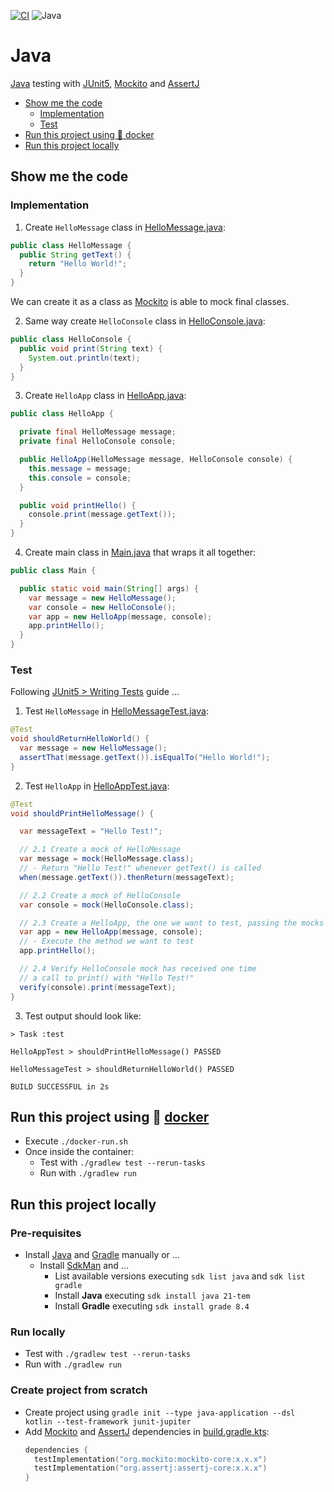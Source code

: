 [![CI](https://github.com/rogervinas/tests-everywhere/actions/workflows/java.yml/badge.svg)](https://github.com/rogervinas/tests-everywhere/actions/workflows/java.yml)
![Java](https://img.shields.io/badge/Java-21-blue?labelColor=black)

# Java

[Java](https://openjdk.org/) testing with [JUnit5](https://junit.org/junit5/), [Mockito](https://site.mockito.org/) and [AssertJ](https://assertj.github.io/doc/)

- [Show me the code](#show-me-the-code)
  - [Implementation](#implementation)
  - [Test](#test)
- [Run this project using 🐳 docker](#run-this-project-using--docker)
- [Run this project locally](#run-this-project-locally)

## Show me the code

### Implementation

1. Create `HelloMessage` class in [HelloMessage.java](src/main/java/org/hello/HelloApp.java):

```java
public class HelloMessage {
  public String getText() {
    return "Hello World!";
  }
}
```

We can create it as a class as [Mockito](https://site.mockito.org/) is able to mock final classes.

2. Same way create `HelloConsole` class in [HelloConsole.java](src/main/java/org/hello/HelloConsole.java):

```java
public class HelloConsole {
  public void print(String text) {
    System.out.println(text);
  }
}
```

3. Create `HelloApp` class in [HelloApp.java](src/main/java/org/hello/HelloApp.java):

```java
public class HelloApp {

  private final HelloMessage message;
  private final HelloConsole console;

  public HelloApp(HelloMessage message, HelloConsole console) {
    this.message = message;
    this.console = console;
  }

  public void printHello() {
    console.print(message.getText());
  }
}
```

4. Create main class in [Main.java](src/main/java/org/hello/Main.java) that wraps it all together:

```java
public class Main {

  public static void main(String[] args) {
    var message = new HelloMessage();
    var console = new HelloConsole();
    var app = new HelloApp(message, console);
    app.printHello();
  }
}
```

### Test

Following [JUnit5 > Writing Tests](https://junit.org/junit5/docs/current/user-guide/#writing-tests) guide ...

1. Test `HelloMessage` in [HelloMessageTest.java](src/test/java/org/hello/HelloMessageTest.java):

```java
@Test
void shouldReturnHelloWorld() {
  var message = new HelloMessage();
  assertThat(message.getText()).isEqualTo("Hello World!");
}
```

2. Test `HelloApp` in [HelloAppTest.java](src/test/java/org/hello/HelloAppTest.java):

```java
@Test
void shouldPrintHelloMessage() {

  var messageText = "Hello Test!";

  // 2.1 Create a mock of HelloMessage
  var message = mock(HelloMessage.class);
  // - Return "Hello Test!" whenever getText() is called
  when(message.getText()).thenReturn(messageText);

  // 2.2 Create a mock of HelloConsole
  var console = mock(HelloConsole.class);

  // 2.3 Create a HelloApp, the one we want to test, passing the mocks
  var app = new HelloApp(message, console);
  // - Execute the method we want to test
  app.printHello();

  // 2.4 Verify HelloConsole mock has received one time
  // a call to print() with "Hello Test!"
  verify(console).print(messageText);
}
```

3. Test output should look like:

```
> Task :test

HelloAppTest > shouldPrintHelloMessage() PASSED

HelloMessageTest > shouldReturnHelloWorld() PASSED

BUILD SUCCESSFUL in 2s
```

## Run this project using 🐳 [docker](https://www.docker.com/)

- Execute `./docker-run.sh`
- Once inside the container:
  - Test with `./gradlew test --rerun-tasks`
  - Run with `./gradlew run`

## Run this project locally

### Pre-requisites

- Install [Java](https://openjdk.org/) and [Gradle](https://gradle.org/) manually or ...
  - Install [SdkMan](https://sdkman.io/) and ...
    - List available versions executing `sdk list java` and `sdk list gradle`
    - Install **Java** executing `sdk install java 21-tem`
    - Install **Gradle** executing `sdk install grade 8.4`

### Run locally

- Test with `./gradlew test --rerun-tasks`
- Run with `./gradlew run`

### Create project from scratch

- Create project using `gradle init --type java-application --dsl kotlin --test-framework junit-jupiter`
- Add [Mockito](https://site.mockito.org/) and [AssertJ](https://assertj.github.io/doc/) dependencies in [build.gradle.kts](build.gradle.kts):
  ```kotlin
  dependencies {
    testImplementation("org.mockito:mockito-core:x.x.x")
    testImplementation("org.assertj:assertj-core:x.x.x")
  }
  ```

